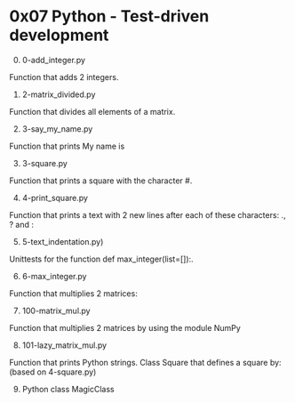 # 0x07 Python - Test-driven development



0. 0-add_integer.py

Function that adds 2 integers.

1. 2-matrix_divided.py

Function that divides all elements of a matrix.

2. 3-say_my_name.py

Function that prints My name is

3. 3-square.py

Function that prints a square with the character #.

4. 4-print_square.py
 
Function that prints a text with 2 new lines after each of these characters: ., ? and :

5. 5-text_indentation.py)

Unittests for the function def max_integer(list=[]):.

6. 6-max_integer.py

Function that multiplies 2 matrices:

7. 100-matrix_mul.py

Function that multiplies 2 matrices by using the module NumPy

8. 101-lazy_matrix_mul.py

Function that prints Python strings.
Class Square that defines a square by: (based on 4-square.py)

9. Python class MagicClass
